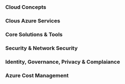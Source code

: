 ### Cloud Concepts
### Clous Azure Services
### Core Solutions & Tools
### Security & Network Security
### Identity, Governance, Privacy & Complaiance
### Azure Cost Management
